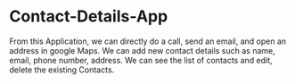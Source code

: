 # Contact-Details-App
From this Application, we can directly do a call, send an email, and open
an address in google Maps. We can add new contact details such as
name, email, phone number, address. We can see the list of contacts and
edit, delete the existing Contacts.
